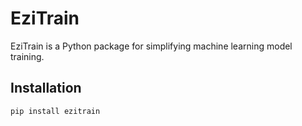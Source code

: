 # EziTrain

EziTrain is a Python package for simplifying machine learning model training.

## Installation
```bash
pip install ezitrain
````